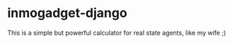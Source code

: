 # inmogadget-django
This is a simple but powerful calculator for real state agents, like my wife ;)

